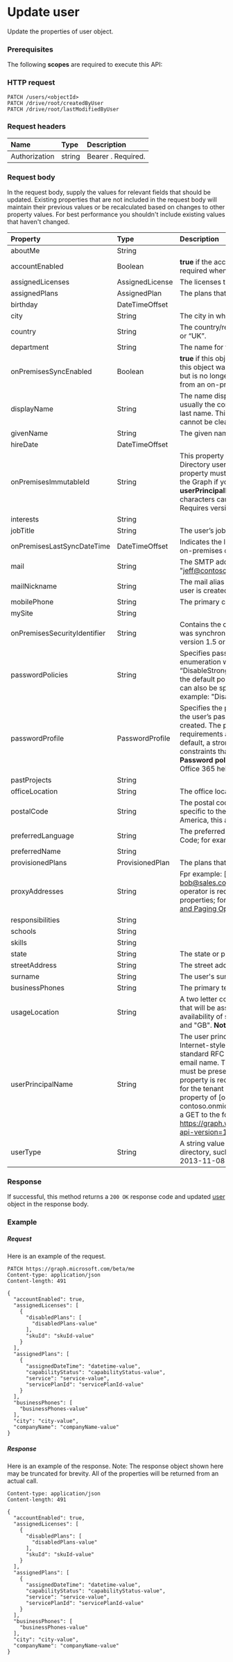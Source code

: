 # Update user

Update the properties of user object.
### Prerequisites
The following **scopes** are required to execute this API: 
### HTTP request
<!-- { "blockType": "ignored" } -->
```http
PATCH /users/<objectId>
PATCH /drive/root/createdByUser
PATCH /drive/root/lastModifiedByUser
```
### Request headers
| Name       | Type | Description|
|:-----------|:------|:----------|
| Authorization  | string  | Bearer <token>. Required. |

### Request body
In the request body, supply the values for relevant fields that should be updated. Existing properties that are not included in the request body will maintain their previous values or be recalculated based on changes to other property values. For best performance you shouldn't include existing values that haven't changed.

| Property	   | Type	|Description|
|:---------------|:--------|:----------|
|aboutMe|String||
|accountEnabled|Boolean|                **true** if the account is enabled; otherwise, **false**. This property is required when a user is created.            |
|assignedLicenses|AssignedLicense|The licenses that are assigned to the user.                            **Notes**: not nullable.            |
|assignedPlans|AssignedPlan|The plans that are assigned to the user.                            **Notes**: not nullable.            |
|birthday|DateTimeOffset||
|city|String|The city in which the user is located.|
|country|String|The country/region in which the user is located; for example, “US” or “UK”.|
|department|String|The name for the department in which the user works.|
|onPremisesSyncEnabled|Boolean|                **true** if this object is synced from an on-premises directory; **false** if this object was originally synced from an on-premises directory but is no longer synced; **null** if this object has never been synced from an on-premises directory (default).            |
|displayName|String|The name displayed in the address book for the user. This is usually the combination of the user's first name, middle initial and last name. This property is required when a user is created and it cannot be cleared during updates.|
|givenName|String|The given name (first name) of the user.|
|hireDate|DateTimeOffset||
|onPremisesImmutableId|String|This property is used to associate an on-premises Active Directory user account to their Azure AD user object. This property must be specified when creating a new user account in the Graph if you are using a federated domain for the user’s **userPrincipalName** (UPN) property.                            **Important:** The **$** and **_** characters cannot be used when specifying this property.                                        **Notes**: Requires version 2013-11-08 or newer.            |
|interests|String||
|jobTitle|String|The user’s job title.|
|onPremisesLastSyncDateTime|DateTimeOffset|Indicates the last time at which the object was synced with the on-premises directory; for example: "2013-02-16T03:04:54Z" |
|mail|String|The SMTP address for the user, for example, "jeff@contoso.onmicrosoft.com".|
|mailNickname|String|The mail alias for the user. This property must be specified when a user is created.|
|mobilePhone|String|The primary cellular telephone number for the user.|
|mySite|String||
|onPremisesSecurityIdentifier|String|Contains the on-premises security identifier (SID) for the user that was synchronized from on-premises to the cloud.                            **Notes**: Requires version 1.5 or newer.            |
|passwordPolicies|String|Specifies password policies for the user. This value is an enumeration with one possible value being “DisableStrongPassword”, which allows weaker passwords than the default policy to be specified. “DisablePasswordExpiration” can also be specified. The two may be specified together; for example: "DisablePasswordExpiration, DisableStrongPassword".|
|passwordProfile|PasswordProfile|Specifies the password profile for the user. The profile contains the user’s password. This property is required when a user is created.            The password in the profile must satisfy minimum requirements as specified by the **passwordPolicies** property. By default, a strong password is required. For information about the constraints that must be satisfied for a strong password, see **Password policy** under [Change your password](http://onlinehelp.microsoft.com/office365-enterprises/ff637578.aspx) in the Microsoft Office 365 help pages. |
|pastProjects|String||
|officeLocation|String|The office location in the user's place of business.|
|postalCode|String|The postal code for the user's postal address. The postal code is specific to the user's country/region. In the United States of America, this attribute contains the ZIP code.|
|preferredLanguage|String|The preferred language for the user. Should follow ISO 639-1 Code; for example "en-US".|
|preferredName|String||
|provisionedPlans|ProvisionedPlan|The plans that are provisioned for the user.                            **Notes**: not nullable.            |
|proxyAddresses|String|Fpr example: ["SMTP: bob@contoso.com", "smtp: bob@sales.contoso.com"]                            **Notes**: unique, not nullable, the **any** operator is required for filter expressions on multi-valued properties; for more information, see [Supported Queries, Filters, and Paging Options](https://msdn.microsoft.com/library/azure/dn727074.aspx).            |
|responsibilities|String||
|schools|String||
|skills|String||
|state|String|The state or province in the user's address.|
|streetAddress|String|The street address of the user's place of business.|
|surname|String|The user's surname (family name or last name).                            **Notes**: filterable.            |
|businessPhones|String|The primary telephone number of the user's place of business.|
|usageLocation|String|A two letter country code (ISO standard 3166). Required for users that will be assigned licenses due to legal requirement to check for availability of services in countries.  Examples include: "US", "JP", and "GB".                            **Notes**: not nullable.            |
|userPrincipalName|String|The user principal name (UPN) of the user. The UPN is an Internet-style login name for the user based on the Internet standard RFC 822. By convention, this should map to the user's email name. The general format is alias@domain, where domain must be present in the tenant’s collection of verified domains. This property is required when a user is created.             The verified domains for the tenant can be accessed from the **VerifiedDomains** property of [organization]. For example, for contoso.onmicosoft.com, tenant detail can be read by performing a GET to the following URL: https://graph.windows.net/contoso.onmicrosoft.com/organization?api-version=1.5.                            **Notes**: **key**, unique.            |
|userType|String|A string value that can be used to classify user types in your directory, such as “Member” and “Guest”.                            **Notes**: Requires version 2013-11-08 or newer.            |

### Response
If successful, this method returns a `200 OK` response code and updated [user](../resources/user.md) object in the response body.
### Example
##### Request
Here is an example of the request.
<!-- {
  "blockType": "request",
  "name": "update_user"
}-->
```http
PATCH https://graph.microsoft.com/beta/me
Content-type: application/json
Content-length: 491

{
  "accountEnabled": true,
  "assignedLicenses": [
    {
      "disabledPlans": [
        "disabledPlans-value"
      ],
      "skuId": "skuId-value"
    }
  ],
  "assignedPlans": [
    {
      "assignedDateTime": "datetime-value",
      "capabilityStatus": "capabilityStatus-value",
      "service": "service-value",
      "servicePlanId": "servicePlanId-value"
    }
  ],
  "businessPhones": [
    "businessPhones-value"
  ],
  "city": "city-value",
  "companyName": "companyName-value"
}
```
##### Response
Here is an example of the response. Note: The response object shown here may be truncated for brevity. All of the properties will be returned from an actual call.
<!-- {
  "blockType": "response",
  "truncated": true,
  "@odata.type": "microsoft.graph.user"
} -->
```http
Content-type: application/json
Content-length: 491

{
  "accountEnabled": true,
  "assignedLicenses": [
    {
      "disabledPlans": [
        "disabledPlans-value"
      ],
      "skuId": "skuId-value"
    }
  ],
  "assignedPlans": [
    {
      "assignedDateTime": "datetime-value",
      "capabilityStatus": "capabilityStatus-value",
      "service": "service-value",
      "servicePlanId": "servicePlanId-value"
    }
  ],
  "businessPhones": [
    "businessPhones-value"
  ],
  "city": "city-value",
  "companyName": "companyName-value"
}
```

<!-- uuid: 8fcb5dbc-d5aa-4681-8e31-b001d5168d79
2015-10-25 14:57:30 UTC -->
<!-- {
  "type": "#page.annotation",
  "description": "Update user",
  "keywords": "",
  "section": "documentation",
  "tocPath": ""
}-->